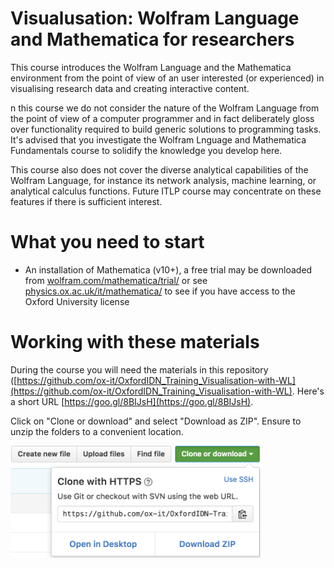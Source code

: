 # Visualusation: Wolfram Language and Mathematica for researchers

This course introduces the Wolfram Language and the Mathematica environment from the point of view of an user interested (or experienced) in visualising research data and creating interactive content.

n this course we do not consider the nature of the Wolfram Language from the point of view of a computer programmer and in fact deliberately gloss over functionality required to build generic solutions to programming tasks. It's advised that you investigate the Wolfram Lnguage and Mathematica Fundamentals course to solidify the knowledge you develop here.

This course also does not cover the diverse analytical capabilities of the Wolfram Language, for instance its network analysis, machine learning, or analytical calculus functions. Future ITLP course may concentrate on these features if there is sufficient interest.

# What you need to start

- An installation of Mathematica (v10+), a free trial may be downloaded from [wolfram.com/mathematica/trial/](wolfram.com/mathematica/trial/) or see [physics.ox.ac.uk/it/mathematica/](http://www.physics.ox.ac.uk/it/mathematica/) to see if you have access to the Oxford University license

# Working with these materials

During the course you will need the materials in this repository ([https://github.com/ox-it/OxfordIDN_Training_Visualisation-with-WL](https://github.com/ox-it/OxfordIDN_Training_Visualisation-with-WL). Here's a short URL [https://goo.gl/8BIJsH](https://goo.gl/8BIJsH).

Click on "Clone or download" and select "Download as ZIP". Ensure to unzip the folders to a convenient location.


<img src="/download-repo.png" width="400">

